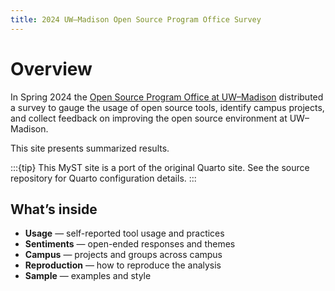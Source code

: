 ```yaml
---
title: 2024 UW–Madison Open Source Program Office Survey
---
```


# Overview

In Spring 2024 the [Open Source Program Office at UW–Madison](https://ospo.wisc.edu/)
distributed a survey to gauge the usage of open source tools, identify campus projects,
and collect feedback on improving the open source environment at UW–Madison.

This site presents summarized results.

:::{tip}
This MyST site is a port of the original Quarto site.
See the source repository for Quarto configuration details.
:::

## What’s inside

- **Usage** — self-reported tool usage and practices  
- **Sentiments** — open-ended responses and themes  
- **Campus** — projects and groups across campus  
- **Reproduction** — how to reproduce the analysis  
- **Sample** — examples and style

